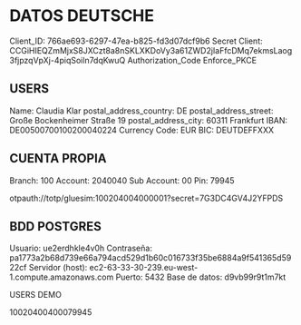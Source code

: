 # DATOS DEUTSCHE

Client_ID: 766ae693-6297-47ea-b825-fd3d07dcf9b6
Secret Client: CCGiHIEQZmMjxS8JXCzt8a8nSKLXKDoVy3a61ZWD2jIaFfcDMq7ekmsLaog3fjpzqVpXj-4piqSoiln7dqKwuQ
Authorization_Code
Enforce_PKCE

## USERS

Name: Claudia Klar
postal_address_country: DE
postal_address_street: Große Bockenheimer Straße 19
postal_address_city: 60311 Frankfurt
IBAN: DE00500700100200040224
Currency Code: EUR
BIC: DEUTDEFFXXX

## CUENTA PROPIA

Branch: 100
Account: 2040040
Sub Account: 00
Pin: 79945

otpauth://totp/gluesim:100204004000001?secret=7G3DC4GV4J2YFPDS

## BDD POSTGRES

Usuario: ue2erdhkle4v0h
Contraseña: pa1773a2b68d739e66a794acd529d1b60c016733f35be6884a9f541365d5922cf
Servidor (host): ec2-63-33-30-239.eu-west-1.compute.amazonaws.com
Puerto: 5432
Base de datos: d9vb99r9t1m7kt



USERS DEMO




10020400400079945
